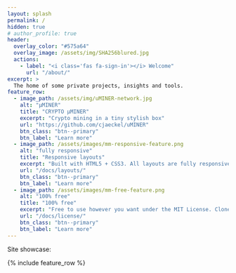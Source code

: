 ```yaml
---
layout: splash
permalink: /
hidden: true
# author_profile: true
header:
  overlay_color: "#575a64"
  overlay_image: /assets/img/SHA256blured.jpg
  actions:
    - label: "<i class='fas fa-sign-in'></i> Welcome"
      url: "/about/"
excerpt: >
  The home of some private projects, insights and tools.
feature_row:
  - image_path: /assets/img/uMINER-network.jpg
    alt: "μMINER"
    title: "CRYPTO μMINER"
    excerpt: "Crypto mining in a tiny stylish box"
    url: "https://github.com/cjaeckel/uMINER"
    btn_class: "btn--primary"
    btn_label: "Learn more"
  - image_path: /assets/images/mm-responsive-feature.png
    alt: "fully responsive"
    title: "Responsive layouts"
    excerpt: "Built with HTML5 + CSS3. All layouts are fully responsive with helpers to augment your content."
    url: "/docs/layouts/"
    btn_class: "btn--primary"
    btn_label: "Learn more"
  - image_path: /assets/images/mm-free-feature.png
    alt: "100% free"
    title: "100% free"
    excerpt: "Free to use however you want under the MIT License. Clone it, fork it, customize it... whatever!"
    url: "/docs/license/"
    btn_class: "btn--primary"
    btn_label: "Learn more"      
---
```


Site showcase:

{% include feature_row %}
